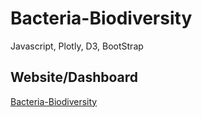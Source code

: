 # Bacteria-Biodiversity
Javascript, Plotly, D3, BootStrap

## Website/Dashboard
<a href="https://cjstreet.github.io/Bacteria-Biodiversity/">Bacteria-Biodiversity</a>
